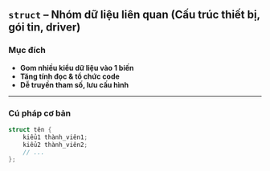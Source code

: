 ## `struct` – Nhóm dữ liệu liên quan (Cấu trúc thiết bị, gói tin, driver)

### Mục đích
- **Gom nhiều kiểu dữ liệu vào 1 biến**
- **Tăng tính đọc & tổ chức code**
- **Dễ truyền tham số, lưu cấu hình**

---

### Cú pháp cơ bản
```c
struct tên {
    kiểu1 thành_viên1;
    kiểu2 thành_viên2;
    // ...
};